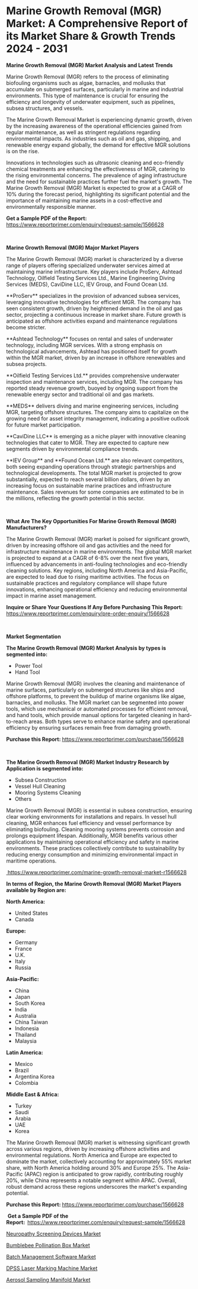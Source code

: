 <p><h1>Marine Growth Removal (MGR) Market: A Comprehensive Report of its Market Share & Growth Trends 2024 - 2031</h1></p><p><strong>Marine Growth Removal (MGR) Market Analysis and Latest Trends</strong></p>
<p><p>Marine Growth Removal (MGR) refers to the process of eliminating biofouling organisms such as algae, barnacles, and mollusks that accumulate on submerged surfaces, particularly in marine and industrial environments. This type of maintenance is crucial for ensuring the efficiency and longevity of underwater equipment, such as pipelines, subsea structures, and vessels. </p><p>The Marine Growth Removal Market is experiencing dynamic growth, driven by the increasing awareness of the operational efficiencies gained from regular maintenance, as well as stringent regulations regarding environmental impacts. As industries such as oil and gas, shipping, and renewable energy expand globally, the demand for effective MGR solutions is on the rise. </p><p>Innovations in technologies such as ultrasonic cleaning and eco-friendly chemical treatments are enhancing the effectiveness of MGR, catering to the rising environmental concerns. The prevalence of aging infrastructure and the need for sustainable practices further fuel the market's growth. The Marine Growth Removal (MGR) Market is expected to grow at a CAGR of 10% during the forecast period, highlighting its significant potential and the importance of maintaining marine assets in a cost-effective and environmentally responsible manner.</p></p>
<p><strong>Get a Sample PDF of the Report:&nbsp;</strong> <a href="https://www.reportprimer.com/enquiry/request-sample/1566628">https://www.reportprimer.com/enquiry/request-sample/1566628</a></p>
<p>&nbsp;</p>
<p><strong>Marine Growth Removal (MGR) Major Market Players</strong></p>
<p><p>The Marine Growth Removal (MGR) market is characterized by a diverse range of players offering specialized underwater services aimed at maintaining marine infrastructure. Key players include ProServ, Ashtead Technology, Oilfield Testing Services Ltd., Marine Engineering Diving Services (MEDS), CaviDine LLC, IEV Group, and Found Ocean Ltd.</p><p>**ProServ** specializes in the provision of advanced subsea services, leveraging innovative technologies for efficient MGR. The company has seen consistent growth, driven by heightened demand in the oil and gas sector, projecting a continuous increase in market share. Future growth is anticipated as offshore activities expand and maintenance regulations become stricter.</p><p>**Ashtead Technology** focuses on rental and sales of underwater technology, including MGR services. With a strong emphasis on technological advancements, Ashtead has positioned itself for growth within the MGR market, driven by an increase in offshore renewables and subsea projects.</p><p>**Oilfield Testing Services Ltd.** provides comprehensive underwater inspection and maintenance services, including MGR. The company has reported steady revenue growth, buoyed by ongoing support from the renewable energy sector and traditional oil and gas markets. </p><p>**MEDS** delivers diving and marine engineering services, including MGR, targeting offshore structures. The company aims to capitalize on the growing need for asset integrity management, indicating a positive outlook for future market participation.</p><p>**CaviDine LLC** is emerging as a niche player with innovative cleaning technologies that cater to MGR. They are expected to capture new segments driven by environmental compliance trends.</p><p>**IEV Group** and **Found Ocean Ltd.** are also relevant competitors, both seeing expanding operations through strategic partnerships and technological developments. The total MGR market is projected to grow substantially, expected to reach several billion dollars, driven by an increasing focus on sustainable marine practices and infrastructure maintenance. Sales revenues for some companies are estimated to be in the millions, reflecting the growth potential in this sector.</p></p>
<p>&nbsp;</p>
<p><strong>What Are The Key Opportunities For Marine Growth Removal (MGR) Manufacturers?</strong></p>
<p><p>The Marine Growth Removal (MGR) market is poised for significant growth, driven by increasing offshore oil and gas activities and the need for infrastructure maintenance in marine environments. The global MGR market is projected to expand at a CAGR of 6-8% over the next five years, influenced by advancements in anti-fouling technologies and eco-friendly cleaning solutions. Key regions, including North America and Asia-Pacific, are expected to lead due to rising maritime activities. The focus on sustainable practices and regulatory compliance will shape future innovations, enhancing operational efficiency and reducing environmental impact in marine asset management.</p></p>
<p><strong>Inquire or Share Your Questions If Any Before Purchasing This Report:</strong> <a href="https://www.reportprimer.com/enquiry/pre-order-enquiry/1566628">https://www.reportprimer.com/enquiry/pre-order-enquiry/1566628</a></p>
<p>&nbsp;</p>
<p><strong>Market Segmentation</strong></p>
<p><strong>The Marine Growth Removal (MGR) Market Analysis by types is segmented into:</strong></p>
<p><ul><li>Power Tool</li><li>Hand Tool</li></ul></p>
<p><p>Marine Growth Removal (MGR) involves the cleaning and maintenance of marine surfaces, particularly on submerged structures like ships and offshore platforms, to prevent the buildup of marine organisms like algae, barnacles, and mollusks. The MGR market can be segmented into power tools, which use mechanical or automated processes for efficient removal, and hand tools, which provide manual options for targeted cleaning in hard-to-reach areas. Both types serve to enhance marine safety and operational efficiency by ensuring surfaces remain free from damaging growth.</p></p>
<p><strong>Purchase this Report:&nbsp;</strong><a href="https://www.reportprimer.com/purchase/1566628">https://www.reportprimer.com/purchase/1566628</a></p>
<p>&nbsp;</p>
<p><strong>The Marine Growth Removal (MGR) Market Industry Research by Application is segmented into:</strong></p>
<p><ul><li>Subsea Construction</li><li>Vessel Hull Cleaning</li><li>Mooring Systems Cleaning</li><li>Others</li></ul></p>
<p><p>Marine Growth Removal (MGR) is essential in subsea construction, ensuring clear working environments for installations and repairs. In vessel hull cleaning, MGR enhances fuel efficiency and vessel performance by eliminating biofouling. Cleaning mooring systems prevents corrosion and prolongs equipment lifespan. Additionally, MGR benefits various other applications by maintaining operational efficiency and safety in marine environments. These practices collectively contribute to sustainability by reducing energy consumption and minimizing environmental impact in maritime operations.</p></p>
<p><a href="https://www.reportprimer.com/marine-growth-removal-market-r1566628">&nbsp;https://www.reportprimer.com/marine-growth-removal-market-r1566628</a></p>
<p><strong>In terms of Region, the Marine Growth Removal (MGR) Market Players available by Region are:</strong></p>
<p>
    <p> <strong> North America: </strong>
        <ul>
            <li>United States</li>
            <li>Canada</li>
        </ul>
        </p> 
    <p> <strong> Europe: </strong>
        <ul>
            <li>Germany</li>
            <li>France</li>
            <li>U.K.</li>
            <li>Italy</li>
            <li>Russia</li>
        </ul>
        </p> 
    <p> <strong> Asia-Pacific: </strong>
        <ul>
            <li>China</li>
            <li>Japan</li>
            <li>South Korea</li>
            <li>India</li>
            <li>Australia</li>
            <li>China Taiwan</li>
            <li>Indonesia</li>
            <li>Thailand</li>
            <li>Malaysia</li>
        </ul>
        </p> 
    <p> <strong> Latin America: </strong>
        <ul>
            <li>Mexico</li>
            <li>Brazil</li>
            <li>Argentina Korea</li>
            <li>Colombia</li>
        </ul>
        </p> 
    <p> <strong> Middle East & Africa: </strong>
        <ul>
            <li>Turkey</li>
            <li>Saudi</li>
            <li>Arabia</li>
            <li>UAE</li>
            <li>Korea</li>
        </ul>
    </p>
    </p>
<p><p>The Marine Growth Removal (MGR) market is witnessing significant growth across various regions, driven by increasing offshore activities and environmental regulations. North America and Europe are expected to dominate the market, collectively accounting for approximately 55% market share, with North America holding around 30% and Europe 25%. The Asia-Pacific (APAC) region is anticipated to grow rapidly, contributing roughly 20%, while China represents a notable segment within APAC. Overall, robust demand across these regions underscores the market's expanding potential.</p></p>
<p><strong>Purchase this Report: </strong><a href="https://www.reportprimer.com/purchase/1566628">https://www.reportprimer.com/purchase/1566628</a></p>
<p>&nbsp;<strong>Get a Sample PDF of the Report:&nbsp;&nbsp;</strong><a href="https://www.reportprimer.com/enquiry/request-sample/1566628">https://www.reportprimer.com/enquiry/request-sample/1566628</a></p>
<p><strong></strong></p>
<p><p><a href="https://medium.com/@kennedy1dave/neuropathy-screening-devices-market-growth-outlook-from-2024-to-2031-and-it-is-projecting-at-10-1-b377b2e132f3?postPublishedType=repub">Neuropathy Screening Devices Market</a></p><p><a href="https://issuu.com/reportprime-2/docs/bumblebee-pollination-box-market-si_fd85fbba6dd55b">Bumblebee Pollination Box Market</a></p><p><a href="https://www.linkedin.com/pulse/batch-management-software-market-evolution-global-trends-os1oe">Batch Management Software Market</a></p><p><a href="https://issuu.com/reportprime-2/docs/dpss-laser-marking-machine-market-s_5ea388afb24249">DPSS Laser Marking Machine Market</a></p><p><a href="https://medium.com/@kennedy1dave/aerosol-sampling-manifold-market-share-market-analysis-growth-trends-forecasts-for-period-ab888ae59e18?postPublishedType=repub">Aerosol Sampling Manifold Market</a></p></p>